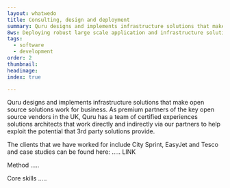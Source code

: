```yaml
---
layout: whatwedo
title: Consulting, design and deployment
summary: Quru designs and implements infrastructure solutions that make open source solutions work for business.
8ws: Deploying robust large scale application and infrastructure solutions
tags:
  - software
  - development
order: 2
thumbnail:
headimage:
index: true

---
```


Quru designs and implements infrastructure solutions that make open source solutions work for business.  As premium partners of the key open source vendors in the UK, Quru has a team of certified experiences solutions architects that work directly and indirectly via our partners to help exploit the potential that 3rd party solutions provide.

The clients that we have worked for include City Sprint, EasyJet and Tesco and case studies can be found here: ..... LINK

Method .....

Core skills .....
